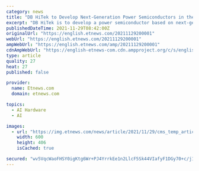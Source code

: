 ```yaml
---
category: news
title: "DB HiTek to Develop Next-Generation Power Semiconductors in the First Quarter of 2022, Strengthening its Position in the Chip Business"
excerpt: "DB HiTek is to develop a power semiconductor based on next-generation compound materials in the first quarter of next year. This is the first time DB HiTek starting a power semiconductor business. Si"
publishedDateTime: 2021-11-29T08:42:00Z
originalUrl: "https://english.etnews.com/20211129200001"
webUrl: "https://english.etnews.com/20211129200001"
ampWebUrl: "https://english.etnews.com/amp/20211129200001"
cdnAmpWebUrl: "https://english-etnews-com.cdn.ampproject.org/c/s/english.etnews.com/amp/20211129200001"
type: article
quality: 27
heat: 27
published: false

provider:
  name: Etnews.com
  domain: etnews.com

topics:
  - AI Hardware
  - AI

images:
  - url: "https://img.etnews.com/news/article/2021/11/29/cms_temp_article_29170451750699.jpg"
    width: 600
    height: 406
    isCached: true

secured: "wv5VqcWaoFHSY0igKtg6Wr+PJ4YrrkEe1n2LlcF5Sk44VIafyF1DGy70+c/j1eqtzpIQ31dzhDi31ftpVGTL5hIQNurjMBiYt5Tx68DLHRlHOOWA5bY2/7yG+oedJlQZNCneT1yJrbc3Dfu8aO2hl/F2vEaGrd7Ccs47pFcbtWD3PRogHQDzqaORncdnZJ02Rx+QA/Ln9SH03WCEeFT5Z+RdbTGbtrj/zT78Z85g69aDsiG92AIR8Kks71u2/qeZTFXp1O8MJLXiX3WPX7fo0udwTLsuJybUDDlqT00YfnPe1qJnbzqiv90s6+YVNbGq0DbLqo9flGi911h9oxEs1kcqoZyZsinDEtqn0PPVHrc=;+5CNQ7IGB+CmCyIZKZUMNQ=="
---
```


